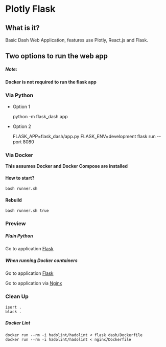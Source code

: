 # Plotly Flask

## What is it? 

Basic Dash Web Application,  features use  Plotly, React.js and Flask.

## Two options to run the web app

##### Note:
__Docker is not required to run the flask app__

### Via Python

* Option 1 
   

    python -m flask_dash.app
     
* Option 2

   
    FLASK_APP=flask_dash/app.py FLASK_ENV=development flask run --port 8080
    
### Via Docker    

__This assumes Docker and Docker Compose are installed__

#### How to start?

    bash runner.sh

#### Rebuild

    bash runner.sh true   
     
### Preview

##### Plain Python 

Go to application [Flask](http://localhost:8000/)

##### When running Docker containers

Go to application [Flask](http://172.20.20.100:8000/)

Go to application via [Nginx](http://172.20.20.101)



### Clean Up

    isort .
    black .
    
##### Docker Lint

    docker run --rm -i hadolint/hadolint < flask_dash/Dockerfile
    docker run --rm -i hadolint/hadolint < nginx/Dockerfile